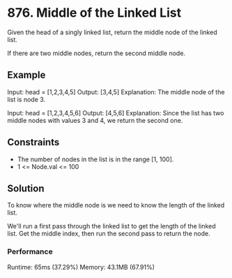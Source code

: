 # 876. Middle of the Linked List

Given the head of a singly linked list, return the middle node of the linked list.

If there are two middle nodes, return the second middle node.

## Example

Input: head = [1,2,3,4,5]
Output: [3,4,5]
Explanation: The middle node of the list is node 3.

Input: head = [1,2,3,4,5,6]
Output: [4,5,6]
Explanation: Since the list has two middle nodes with values 3 and 4, we return the second one.

## Constraints

- The number of nodes in the list is in the range [1, 100].
- 1 <= Node.val <= 100

## Solution

To know where the middle node is we need to know the length of the linked list.

We'll run a first pass through the linked list to get the length of the linked list. Get the middle index, then run the second pass to return the node.

### Performance

Runtime: 65ms (37.29%)
Memory: 43.1MB (67.91%)
